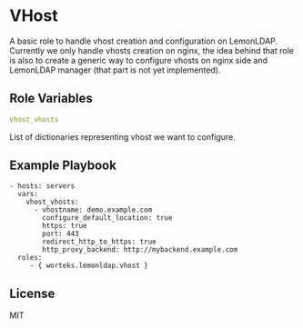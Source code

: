 # VHost

A basic role to handle vhost creation and configuration on LemonLDAP.
Currently we only handle vhosts creation on nginx, the idea behind that
role is also to create a generic way to configure vhosts on nginx side
and LemonLDAP manager (that part is not yet implemented).

## Role Variables

``` yaml
vhost_vhosts
```

List of dictionaries representing vhost we want to configure.

## Example Playbook

    - hosts: servers
      vars:
        vhost_vhosts:
          - vhostname: demo.example.com
            configure_default_location: true
            https: true
            port: 443
            redirect_http_to_https: true
            http_proxy_backend: http://mybackend.example.com
      roles:
         - { worteks.lemonldap.vhost }

## License

MIT
